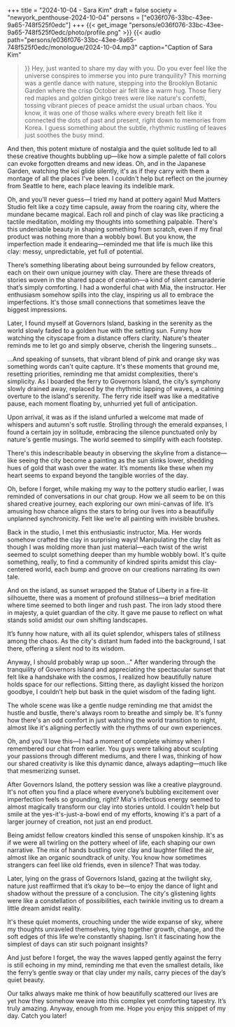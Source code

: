 +++
title = "2024-10-04 - Sara Kim"
draft = false
society = "newyork_penthouse-2024-10-04"
persons = ["e036f076-33bc-43ee-9a65-748f525f0edc"]
+++
{{< get_image "persons/e036f076-33bc-43ee-9a65-748f525f0edc/photo/profile.png" >}}
{{< audio
    path="persons/e036f076-33bc-43ee-9a65-748f525f0edc/monologue/2024-10-04.mp3" 
    caption="Caption of Sara Kim"
>}}
Hey, just wanted to share my day with you.
Do you ever feel like the universe conspires to immerse you into pure tranquility? This morning was a gentle dance with nature, stepping into the Brooklyn Botanic Garden where the crisp October air felt like a warm hug. Those fiery red maples and golden ginkgo trees were like nature's confetti, tossing vibrant pieces of peace amidst the usual urban chaos. You know, it was one of those walks where every breath felt like it connected the dots of past and present, right down to memories from Korea. I guess something about the subtle, rhythmic rustling of leaves just soothes the busy mind.

And then, this potent mixture of nostalgia and the quiet solitude led to all these creative thoughts bubbling up—like how a simple palette of fall colors can evoke forgotten dreams and new ideas. Oh, and in the Japanese Garden, watching the koi glide silently, it's as if they carry with them a montage of all the places I've been. I couldn't help but reflect on the journey from Seattle to here, each place leaving its indelible mark.

Oh, and you’ll never guess—I tried my hand at pottery again! Mud Matters Studio felt like a cozy time capsule, away from the roaring city, where the mundane became magical. Each roll and pinch of clay was like practicing a tactile meditation, molding my thoughts into something palpable. There's this undeniable beauty in shaping something from scratch, even if my final product was nothing more than a wobbly bowl. But you know, the imperfection made it endearing—reminded me that life is much like this clay: messy, unpredictable, yet full of potential.

There’s something liberating about being surrounded by fellow creators, each on their own unique journey with clay. There are these threads of stories woven in the shared space of creation—a kind of silent camaraderie that’s simply comforting. I had a wonderful chat with Mia, the instructor. Her enthusiasm somehow spills into the clay, inspiring us all to embrace the imperfections. It's those small connections that sometimes leave the biggest impressions.

Later, I found myself at Governors Island, basking in the serenity as the world slowly faded to a golden hue with the setting sun. Funny how watching the cityscape from a distance offers clarity. Nature's theater reminds me to let go and simply observe, cherish the lingering sunsets...

...And speaking of sunsets, that vibrant blend of pink and orange sky was something words can't quite capture. It's these moments that ground me, resetting priorities, reminding me that amidst complexities, there's simplicity.
 As I boarded the ferry to Governors Island, the city’s symphony slowly drained away, replaced by the rhythmic lapping of waves, a calming overture to the island's serenity. The ferry ride itself was like a meditative pause, each moment floating by, unhurried yet full of anticipation.

Upon arrival, it was as if the island unfurled a welcome mat made of whispers and autumn's soft rustle. Strolling through the emerald expanses, I found a certain joy in solitude, embracing the silence punctuated only by nature's gentle musings. The world seemed to simplify with each footstep.

There's this indescribable beauty in observing the skyline from a distance—like seeing the city become a painting as the sun slinks lower, shedding hues of gold that wash over the water. It’s moments like these when my heart seems to expand beyond the tangible worries of the day.

Oh, before I forget, while making my way to the pottery studio earlier, I was reminded of conversations in our chat group. How we all seem to be on this shared creative journey, each exploring our own mini-canvas of life. It’s amusing how chance aligns the stars to bring our lives into a beautifully unplanned synchronicity. Felt like we’re all painting with invisible brushes.

Back in the studio, I met this enthusiastic instructor, Mia. Her words somehow crafted the clay in surprising ways! Manipulating the clay felt as though I was molding more than just material—each twist of the wrist seemed to sculpt something deeper than my humble wobbly bowl. It's quite something, really, to find a community of kindred spirits amidst this clay-centered world, each bump and groove on our creations narrating its own tale.

And on the island, as sunset wrapped the Statue of Liberty in a fire-lit silhouette, there was a moment of profound stillness—a brief meditation where time seemed to both linger and rush past. The iron lady stood there in majesty, a quiet guardian of the city. It gave me pause to reflect on what stands solid amidst our own shifting landscapes.

It’s funny how nature, with all its quiet splendor, whispers tales of stillness among the chaos. As the city's distant hum faded into the background, I sat there, offering a silent nod to its wisdom.

Anyway, I should probably wrap up soon..."
After wandering through the tranquility of Governors Island and appreciating the spectacular sunset that felt like a handshake with the cosmos, I realized how beautifully nature holds space for our reflections. Sitting there, as daylight kissed the horizon goodbye, I couldn’t help but bask in the quiet wisdom of the fading light.

The whole scene was like a gentle nudge reminding me that amidst the hustle and bustle, there's always room to breathe and simply be. It's funny how there's an odd comfort in just watching the world transition to night, almost like it's aligning perfectly with the rhythms of our own experiences.

Oh, and you'll love this—I had a moment of complete whimsy when I remembered our chat from earlier. You guys were talking about sculpting your passions through different mediums, and there I was, thinking of how our shared creativity is like this dynamic dance, always adapting—much like that mesmerizing sunset.

After Governors Island, the pottery session was like a creative playground. It's not often you find a place where everyone’s bubbling excitement over imperfection feels so grounding, right? Mia's infectious energy seemed to almost magically transform our clay into stories untold. I couldn't help but smile at the yes-it's-just-a-bowl end of my efforts, knowing it's a part of a larger journey of creation, not just an end product.

Being amidst fellow creators kindled this sense of unspoken kinship. It's as if we were all twirling on the pottery wheel of life, each shaping our own narrative. The mix of hands bustling over clay and laughter filled the air, almost like an organic soundtrack of unity. You know how sometimes strangers can feel like old friends, even in silence? That was today.

Later, lying on the grass of Governors Island, gazing at the twilight sky, nature just reaffirmed that it’s okay to be—to enjoy the dance of light and shadow without the pressure of a conclusion. The city's glistening lights were like a constellation of possibilities, each twinkle inviting us to dream a little dream amidst reality.

It's these quiet moments, crouching under the wide expanse of sky, where my thoughts unraveled themselves, tying together growth, change, and the soft edges of this life we’re constantly shaping. Isn’t it fascinating how the simplest of days can stir such poignant insights?

And just before I forget, the way the waves lapped gently against the ferry is still echoing in my mind, reminding me that even the smallest details, like the ferry’s gentle sway or that clay under my nails, carry pieces of the day’s quiet beauty.

Our talks always make me think of how beautifully scattered our lives are yet how they somehow weave into this complex yet comforting tapestry. It’s truly amazing.
Anyway, enough from me. Hope you enjoy this snippet of my day. Catch you later!
